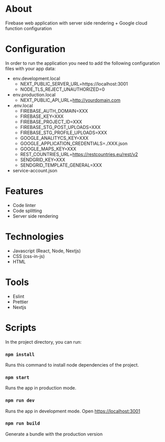 # About

Firebase web application with server side rendering + Google cloud function configuration

# Configuration

In order to run the application you need to add the following configuration files with your app data:

-   env.development.local
    -   NEXT_PUBLIC_SERVER_URL=https://localhost:3001
    -   NODE_TLS_REJECT_UNAUTHORIZED=0
-   env.production.local
    -   NEXT_PUBLIC_API_URL=http://yourdomain.com
-   .env.local
    -   FIREBASE_AUTH_DOMAIN=XXX
    -   FIREBASE_KEY=XXX
    -   FIREBASE_PROJECT_ID=XXX
    -   FIREBASE_STG_POST_UPLOADS=XXX
    -   FIREBASE_STG_PROFILE_UPLOADS=XXX
    -   GOOGLE_ANALITYCS_KEY=XXX
    -   GOOGLE_APPLICATION_CREDENTIALS=./XXX.json
    -   GOOGLE_MAPS_KEY=XXX
    -   REST_COUNTRIES_URL=https://restcountries.eu/rest/v2
    -   SENDGRID_KEY=XXX
    -   SENDGRID_TEMPLATE_GENERAL=XXX
-   service-account.json

# Features

-   Code linter
-   Code splitting
-   Server side rendering

# Technologies

-   Javascript (React, Node, Nextjs)
-   CSS (css-in-js)
-   HTML

# Tools

-   Eslint
-   Prettier
-   Nextjs

# Scripts

In the project directory, you can run:

### `npm install`

Runs this command to install node dependencies of the project.

### `npm start`

Runs the app in production mode.

### `npm run dev`

Runs the app in development mode. Open [https://localhost:3001](https://localhost:3001)

### `npm run build`

Generate a bundle with the production version
